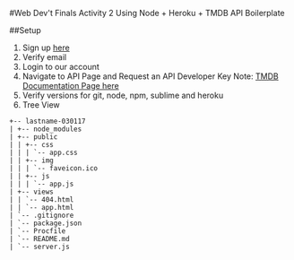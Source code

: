 #Web Dev't Finals Activity 2
Using Node + Heroku + TMDB API Boilerplate

##Setup
1. Sign up [here](https://www.themoviedb.org/)
1. Verify email
1. Login to our account
1. Navigate to API Page and Request an API Developer Key
	Note: [TMDB Documentation Page here](https://www.themoviedb.org/documentation/api)
1. Verify versions for git, node, npm, sublime and heroku
1. Tree View
```
+-- lastname-030117
| +-- node_modules
| +-- public
| | +-- css
| | | `-- app.css
| | +-- img
| | | `-- faveicon.ico
| | +-- js
| | | `-- app.js
| +-- views
| | `-- 404.html
| | `-- app.html
| `-- .gitignore
| `-- package.json
| `-- Procfile
| `-- README.md
| `-- server.js
```